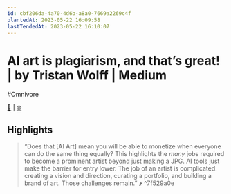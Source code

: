```yaml
---
id: cbf206da-4a70-4d6b-a8a0-7669a2269c4f
plantedAt: 2023-05-22 16:09:58
lastTendedAt: 2023-05-22 16:10:07
---
```


# AI art is plagiarism, and that’s great! | by Tristan Wolff | Medium
#Omnivore

[📖](https://omnivore.app/me/ai-art-is-plagiarism-and-that-s-great-by-tristan-wolff-medium-188454c24e1) | [🌐](https://medium.com/@tristwolff/ai-art-is-plagiarism-and-thats-great-95b75525e0ed)

## Highlights

> “Does that \[AI Art\] mean you will be able to monetize when everyone can do the same thing equally? This highlights the _many_ jobs required to become a prominent artist beyond just making a JPG. AI tools just make the barrier for entry lower. The job of an artist is complicated: creating a vision and direction, curating a portfolio, and building a brand of art. Those challenges remain.” [⤴️](https://omnivore.app/me/ai-art-is-plagiarism-and-that-s-great-by-tristan-wolff-medium-188454c24e1#7f529a0e-dbb0-467c-b523-aa6a569c19aa)  ^7f529a0e

